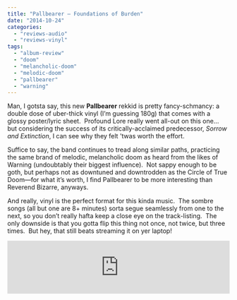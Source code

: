 ```yaml
---
title: "Pallbearer – Foundations of Burden"
date: "2014-10-24"
categories: 
  - "reviews-audio"
  - "reviews-vinyl"
tags: 
  - "album-review"
  - "doom"
  - "melancholic-doom"
  - "melodic-doom"
  - "pallbearer"
  - "warning"
---
```


Man, I gotsta say, this new **Pallbearer** rekkid is pretty fancy-schmancy: a double dose of uber-thick vinyl (I’m guessing 180g) that comes with a glossy poster/lyric sheet.  Profound Lore really went all-out on this one… but considering the success of its critically-acclaimed predecessor, _Sorrow and Extinction_, I can see why they felt 'twas worth the effort.

Suffice to say, the band continues to tread along similar paths, practicing the same brand of melodic, melancholic doom as heard from the likes of Warning (undoubtably their biggest influence).  Not sappy enough to be goth, but perhaps not as downtuned and downtrodden as the Circle of True Doom—for what it’s worth, I find Pallbearer to be more interesting than Reverend Bizarre, anyways.

And really, vinyl is the perfect format for this kinda music.  The sombre songs (all but one are 8+ minutes) sorta segue seamlessly from one to the next, so you don’t really hafta keep a close eye on the track-listing.  The only downside is that you gotta flip this thing not once, not twice, but three times.  But hey, that still beats streaming it on yer laptop!

<iframe style="border: 0; width: 100%; height: 120px;" src="https://bandcamp.com/EmbeddedPlayer/album=439786631/size=large/bgcol=ffffff/linkcol=0687f5/tracklist=false/artwork=small/transparent=true/" width="300" height="150" seamless=""><a href="http://profoundlorerecords.bandcamp.com/album/foundations-of-burden">Foundations Of Burden by PALLBEARER</a></iframe>
